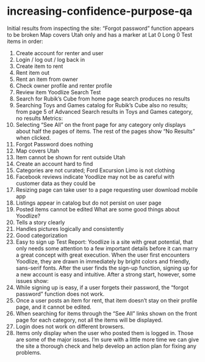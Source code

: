 # increasing-confidence-purpose-qa


Initial results from inspecting the site:
“Forgot password” function appears to be broken
Map covers Utah only and has a marker at Lat 0 Long 0
Test items in order:
1.	Create account for renter and user
2.	Login / log out / log back in
3.	Create item to rent
4.	Rent item out
5.	Rent an item from owner
6.	Check owner profile and renter profile
7.	Review item
Yoodlize Search Test
1.	Search for Rubik’s Cube from home page search produces no results
2.	Searching Toys and Games catalog for Rubik’s Cube also no results; from page 5 of Advanced Search results in Toys and Games category, no results
Metrics:
1.	Selecting “See All” on the front page for any category only displays about half the pages of items. The rest of the pages show “No Results” when clicked.
2.	Forgot Password does nothing
3.	Map covers Utah 
4.	Item cannot be shown for rent outside Utah
5.	Create an account hard to find
6.	Categories are not curated; Ford Excursion Limo is not clothing
7.	Facebook reviews indicate Yoodlize may not be as careful with customer data as they could be
8.	Resizing page can take user to a page requesting user download mobile app
9.	Listings appear in catalog but do not persist on user page
10.	Posted items cannot be edited
What are some good things about Yoodlize?
1.	Tells a story clearly
2.	Handles pictures logically and consistently
3.	Good categorization
4.	Easy to sign up
Test Report:
	Yoodlize is a site with great potential, that only needs some attention to a few important details before it can marry a great concept with great execution. 
	When the user first encounters Yoodlize, they are drawn in immediately by bright colors and friendly, sans-serif fonts. After the user finds the sign-up function, signing up for a new account is easy and intuitive.
	After a strong start, however, some issues show:
1.	While signing up is easy, if a user forgets their password, the “forgot password” function does not work.
2.	Once a user posts an item for rent, that item doesn’t stay on their profile page, and it cannot be edited.
3.	When searching for items through the “See All” links shown on the front page for each category, not all the items will be displayed.
4.	Login does not work on different browsers.
5.	Items only display when the user who posted them is logged in.
Those are some of the major issues. I’m sure with a little more time we can give the site a thorough check and help develop an action plan for fixing any problems.
